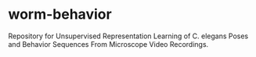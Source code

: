 # worm-behavior
Repository for Unsupervised Representation Learning of C. elegans Poses and Behavior Sequences From Microscope Video Recordings.
